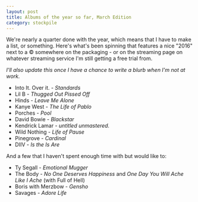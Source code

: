 ```yaml
---
layout: post
title: Albums of the year so far, March Edition
category: stockpile
---
```


We're nearly a quarter done with the year, which means that I have to make a list, or something. Here's what's been spinning that features a nice "2016" next to a © somewhere on the packaging - or on the streaming page on whatever streaming service I'm still getting a free trial from.

_I'll also update this once I have a chance to write a blurb when I'm not at work._


* Into It. Over it. - _Standards_
* Lil B - _Thugged Out Pissed Off_
* Hinds - _Leave Me Alone_
* Kanye West - _The Life of Pablo_
* Porches - _Pool_
* David Bowie - _Blackstar_
* Kendrick Lamar - _untitled unmastered._
* Wild Nothing - _Life of Pause_
* Pinegrove - _Cardinal_
* DIIV - _Is the Is Are_


And a few that I haven't spent enough time with but would like to:

* Ty Segall - _Emotional Mugger_
* The Body - _No One Deserves Happiness_ and _One Day You Will Ache Like I Ache_ (with Full of Hell)
* Boris with Merzbow - _Gensho_
* Savages - _Adore Life_